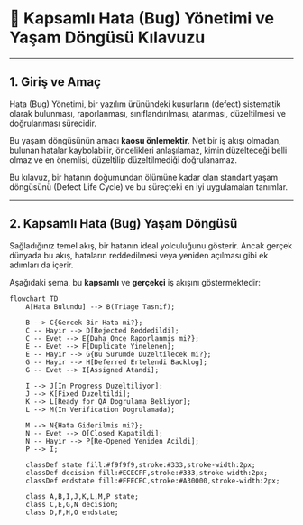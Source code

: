 # 🐞 Kapsamlı Hata (Bug) Yönetimi ve Yaşam Döngüsü Kılavuzu

---

## 1. Giriş ve Amaç

Hata (Bug) Yönetimi, bir yazılım ürünündeki kusurların (defect) sistematik olarak bulunması, raporlanması, sınıflandırılması, atanması, düzeltilmesi ve doğrulanması sürecidir.

Bu yaşam döngüsünün amacı **kaosu önlemektir**. Net bir iş akışı olmadan, bulunan hatalar kaybolabilir, öncelikleri anlaşılamaz, kimin düzelteceği belli olmaz ve en önemlisi, düzeltilip düzeltilmediği doğrulanamaz.

Bu kılavuz, bir hatanın doğumundan ölümüne kadar olan standart yaşam döngüsünü (Defect Life Cycle) ve bu süreçteki en iyi uygulamaları tanımlar.

---

## 2. Kapsamlı Hata (Bug) Yaşam Döngüsü

Sağladığınız temel akış, bir hatanın ideal yolculuğunu gösterir. Ancak gerçek dünyada bu akış, hataların reddedilmesi veya yeniden açılması gibi ek adımları da içerir.

Aşağıdaki şema, bu **kapsamlı** ve **gerçekçi** iş akışını göstermektedir:

```mermaid
flowchart TD
    A[Hata Bulundu] --> B(Triage Tasnif);

    B --> C{Gercek Bir Hata mi?};
    C -- Hayir --> D[Rejected Reddedildi];
    C -- Evet --> E{Daha Once Raporlanmis mi?};
    E -- Evet --> F[Duplicate Yinelenen];
    E -- Hayir --> G{Bu Surumde Duzeltilecek mi?};
    G -- Hayir --> H[Deferred Ertelendi Backlog];
    G -- Evet --> I[Assigned Atandi];

    I --> J[In Progress Duzeltiliyor];
    J --> K[Fixed Duzeltildi];
    K --> L[Ready for QA Dogrulama Bekliyor];
    L --> M(In Verification Dogrulamada);

    M --> N{Hata Giderilmis mi?};
    N -- Evet --> O[Closed Kapatildi];
    N -- Hayir --> P[Re-Opened Yeniden Acildi];
    P --> I;

    classDef state fill:#f9f9f9,stroke:#333,stroke-width:2px;
    classDef decision fill:#ECECFF,stroke:#333,stroke-width:2px;
    classDef endstate fill:#FFECEC,stroke:#A30000,stroke-width:2px;

    class A,B,I,J,K,L,M,P state;
    class C,E,G,N decision;
    class D,F,H,O endstate;
```    
